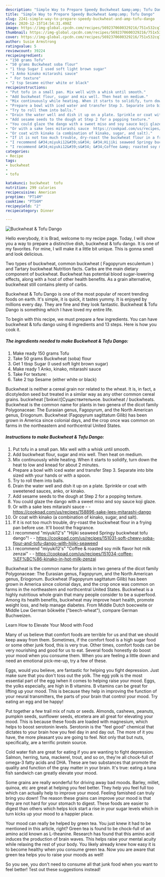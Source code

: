 ```yaml
---
description: "Simple Way to Prepare Speedy Buckwheat &amp;amp; Tofu Dango"
title: "Simple Way to Prepare Speedy Buckwheat &amp;amp; Tofu Dango"
slug: 2241-simple-way-to-prepare-speedy-buckwheat-and-amp-tofu-dango
date: 2020-12-15T14:54:31.498Z
image: https://img-global.cpcdn.com/recipes/5692370600329216/751x532cq70/buckwheat-tofu-dango-recipe-main-photo.jpg
thumbnail: https://img-global.cpcdn.com/recipes/5692370600329216/751x532cq70/buckwheat-tofu-dango-recipe-main-photo.jpg
cover: https://img-global.cpcdn.com/recipes/5692370600329216/751x532cq70/buckwheat-tofu-dango-recipe-main-photo.jpg
author: Susie Armstrong
ratingvalue: 5
reviewcount: 39224
recipeingredient:
- "150 grams Tofu"
- "50 grams Buckwheat soba flour"
- "1 tbsp Sugar I used soft light brown sugar"
- "1 Anko kinako mitarashi sauce"
- " For texture"
- "2 tsp Sesame either white or black"
recipeinstructions:
- "Put tofu in a small pan. Mix well with a whisk until smooth."
- "Add buckwheat flour, sugar and mix well. Then heat on medium."
- "Mix continuously while heating. When it starts to solidify, turn down the heat to low and knead for about 2 minutes."
- "Prepare a bowl with iced water and transfer Step 3. Separate into bite sized with your hands or with a spoon."
- "Try to roll them into balls."
- "Drain the water well and dish it up on a plate. Sprinkle or coat with sweetened sauces, anko, or kinako."
- "Add sesame seeds to the dough at Step 2 for a popping texture."
- "You could glaze the dango with a sweet miso and soy sauce koji glaze."
- "Or with a sake lees mitarashi sauce  https://cookpad.com/us/recipes/158896-sake-lees-mitarashi-dango"
- "Or coat with kinako (a combination of kinako, sugar, and salt)."
- "If it is not too much trouble, dry-roast the buckwheat flour in a frying pan before use. It&#39;ll boost the fragrance."
- "I recommend &#34;miyuki12&#39;s&#34; &#34;Hijiki seaweed Springy buckwheat tofu dango&#34;!  https://cookpad.com/us/recipes/151031-soft-chewy-soba-flour-and-tofu-dango-with-hijiki-seaweed"
- "I recommend &#34;miyuki12&#39;s&#34; &#34;Coffee &amp; roasted soy milk flavor hot milk zenzai&#34;  https://cookpad.com/us/recipes/151034-coffee-%EF%BC%86-kinako-in-hot-milk-zenzai"
categories:
- Recipe
tags:
- buckwheat
- 
- tofu

katakunci: buckwheat  tofu 
nutrition: 299 calories
recipecuisine: American
preptime: "PT14M"
cooktime: "PT56M"
recipeyield: "2"
recipecategory: Dinner

---
```



![Buckwheat &amp; Tofu Dango](https://img-global.cpcdn.com/recipes/5692370600329216/751x532cq70/buckwheat-tofu-dango-recipe-main-photo.jpg)

Hello everybody, it is Brad, welcome to my recipe page. Today, I will show you a way to prepare a distinctive dish, buckwheat &amp; tofu dango. It is one of my favorites. For mine, I will make it a little bit unique. This is gonna smell and look delicious.

Two types of buckwheat, common buckwheat ( Fagopyrum esculentum ) and Tartary buckwheat Nutrition facts. Carbs are the main dietary component of buckwheat. Buckwheat has potential blood sugar-lowering effects, along with a host of other health benefits. As a grain alternative, buckwheat still contains plenty of carbs.

Buckwheat &amp; Tofu Dango is one of the most popular of recent trending foods on earth. It's simple, it is quick, it tastes yummy. It is enjoyed by millions every day. They are fine and they look fantastic. Buckwheat &amp; Tofu Dango is something which I have loved my entire life.


To begin with this recipe, we must prepare a few ingredients. You can have buckwheat &amp; tofu dango using 6 ingredients and 13 steps. Here is how you cook it.

<!--inarticleads1-->

##### The ingredients needed to make Buckwheat &amp; Tofu Dango:

1. Make ready 150 grams Tofu
1. Take 50 grams Buckwheat (soba) flour
1. Get 1 tbsp Sugar (I used soft light brown sugar)
1. Make ready 1 Anko, kinako, mitarashi sauce
1. Take  For texture:
1. Take 2 tsp Sesame (either white or black)


Buckwheat is neither a cereal grain nor related to the wheat. It is, in fact, a dicotyledon seed but treated in a similar way as any other common cereal grains. buckwheat [ˈbʌkwi:t]Существительное. buckwheat / buckwheats. Buckwheat is the common name for plants in two genera of the dicot family Polygonaceae: The Eurasian genus, Fagopyrum, and the North American genus, Eriogonum. Buckwheat (Fagopyrum sagittatum Gilib) has been grown in America since colonial days, and the crop once was common on farms in the northeastern and northcentral United States. 

<!--inarticleads2-->

##### Instructions to make Buckwheat &amp; Tofu Dango:

1. Put tofu in a small pan. Mix well with a whisk until smooth.
1. Add buckwheat flour, sugar and mix well. Then heat on medium.
1. Mix continuously while heating. When it starts to solidify, turn down the heat to low and knead for about 2 minutes.
1. Prepare a bowl with iced water and transfer Step 3. Separate into bite sized with your hands or with a spoon.
1. Try to roll them into balls.
1. Drain the water well and dish it up on a plate. Sprinkle or coat with sweetened sauces, anko, or kinako.
1. Add sesame seeds to the dough at Step 2 for a popping texture.
1. You could glaze the dango with a sweet miso and soy sauce koji glaze.
1. Or with a sake lees mitarashi sauce -  - https://cookpad.com/us/recipes/158896-sake-lees-mitarashi-dango
1. Or coat with kinako (a combination of kinako, sugar, and salt).
1. If it is not too much trouble, dry-roast the buckwheat flour in a frying pan before use. It&#39;ll boost the fragrance.
1. I recommend &#34;miyuki12&#39;s&#34; &#34;Hijiki seaweed Springy buckwheat tofu dango&#34;! -  - https://cookpad.com/us/recipes/151031-soft-chewy-soba-flour-and-tofu-dango-with-hijiki-seaweed
1. I recommend &#34;miyuki12&#39;s&#34; &#34;Coffee &amp; roasted soy milk flavor hot milk zenzai&#34; -  - https://cookpad.com/us/recipes/151034-coffee-%EF%BC%86-kinako-in-hot-milk-zenzai


Buckwheat is the common name for plants in two genera of the dicot family Polygonaceae: The Eurasian genus, Fagopyrum, and the North American genus, Eriogonum. Buckwheat (Fagopyrum sagittatum Gilib) has been grown in America since colonial days, and the crop once was common on farms in the northeastern and northcentral United States. Buckwheat is a highly nutritious whole grain that many people consider to be a superfood. Among its health benefits, buckwheat may improve heart health, promote weight loss, and help manage diabetes. From Middle Dutch boecweite or Middle Low German bōkwête (&#34;beech-wheat&#34;), compare German Buchweizen. 

Learn How to Elevate Your Mood with Food


Many of us believe that comfort foods are terrible for us and that we should keep away from them. Sometimes, if the comfort food is a high sugar food or some other junk food, this is very true. Other times, comfort foods can be very nourishing and good for us to eat. Several foods honestly do boost your mood when you consume them. When you are feeling a little down and need an emotional pick-me-up, try a few of these.

Eggs, would you believe, are fantastic for helping you fight depression. Just make sure that you don't toss out the yolk. The egg yolk is the most essential part of the egg iwhen it comes to helping raise your mood. Eggs, the yolks especially, are high in B vitamins. B vitamins can be great for lifting up your mood. This is because they help in improving the function of your neural transmitters, the parts of your brain that control your mood. Try eating an egg and be happy!

Put together a few trail mix of nuts or seeds. Almonds, cashews, peanuts, pumpkin seeds, sunflower seeds, etcetera are all great for elevating your mood. This is because these foods are loaded with magnesium, which helps to boost serotonin levels. Serotonin is the "feel good" chemical that dictates to your brain how you feel day in and day out. The more of it you have, the more pleasant you are going to feel. Not only that but nuts, specifically, are a terrific protein source.

Cold water fish are great for eating if you are wanting to fight depression. Salmon, herring, tuna, mackerel, trout, and so on, they're all chock-full of omega-3 fatty acids and DHA. These are two substances that promote the quality and function of the gray matter in your brain. It's true: eating a tuna fish sandwich can greatly elevate your mood. 

Some grains are really wonderful for driving away bad moods. Barley, millet, quinoa, etc are great at helping you feel better. They help you feel full too which can actually help to improve your mood. Feeling famished can truly bring you down! The reason these grains can improve your mood is that they are not hard for your stomach to digest. These foods are easier to digest than others which helps kick start a rise in your sugar levels which in turn kicks up your mood to a happier place.

Your mood can really be helped by green tea. You just knew it had to be mentioned in this article, right? Green tea is found to be chock-full of an amino acid known as L-theanine. Research has found that this amino acid induces the production of brain waves. This helps raise your mental acuity while relaxing the rest of your body. You likely already knew how easy it is to become healthy when you consume green tea. Now you are aware that green tea helps you to raise your moods as well!

So you see, you don't need to consume all that junk food when you want to feel better! Test out  these suggestions  instead!

